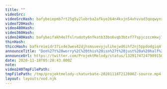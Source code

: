 ```yaml
---
title: ""
videoSrc: 
videoSrcHash: bafybeiepmb7rt25g5y2lobrba2afkye264n4kxjn54xhvvod3qoqwynxay?filename=projektmelody-chaturbate-20201118T212800Z-source.mp4
video720Hash: 
video480Hash: 
video360Hash: 
video240Hash: bafybeifakh4e7fslrudoty6nfkatb33bo6vqb3btxf77spjczccmkwj7pq?filename=projektmelody-chaturbate-20201118T212800Z-240p.mp4
thinHash: 
thiccHash: bafkreieidr37ix4e3wev42djhsmsuevyjulihejwd6ihf2nj5ppdodgiq4?filename=20201118T212800Z-thicc.jpg
announceTitle: "Don%27t%20worry%2C%20this%20isn%27t%20just%20a%20half%20butted%20jojo%20pose...%20I%27m%20just%20touching%20my%20boob.%20%20And%20I%27m%20online%21%21"
announceUrl: https://twitter.com/ProjektMelody/status/1329174724790915075
date: 2020-11-18T05:28:43.000Z
note: 
video240TmpFilePath: 
tmpFilePath: /tmp/projektmelody-chaturbate-20201118T212800Z-source.mp4
layout: layouts/vod.njk
---
```

